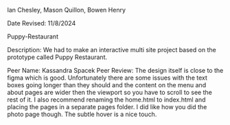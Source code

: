 Ian Chesley, Mason Quillon, Bowen Henry

Date Revised: 11/8/2024

Puppy-Restaurant

Description: We had to make an interactive multi site project based on the prototype called Puppy Restaurant. 

Peer Name: Kassandra Spacek
Peer Review: The design itself is close to the figma which is good. Unfortunately there are some issues with the text boxes going longer than they should and the content on the menu and about pages are wider then the viewport so you have to scroll to see the rest of it. I also recommend renaming the home.html to index.html and placing the pages in a separate pages folder. I did like how you did the photo page though. The subtle hover is a nice touch.